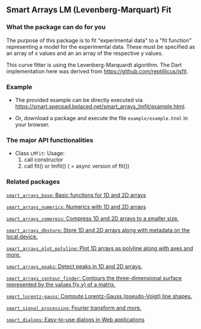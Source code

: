 ## Smart Arrays LM (Levenberg-Marquart) Fit


### What the package can do for you
The purpose of this package is to fit "experimental data" to a "fit function" representing a model for the experimental data. These must be specified as an array of x values and an an array of the respective y values.

This curve fitter is using the Levenberg-Marquardt algorithm. The Dart implementation here was derived from https://github.com/reptillicus/jsfit.

### Example
- The provided example can be directly executed via https://smart.specpad.bplaced.net/smart_arrays_lmfit/example.html.

- Or, download a package and execute the file `example/example.html` in your browser.


### The major API functionalities

- Class `LMfit`:
  Usage:
  1) call constructor
  2) call fit() or lmfit() ( = async version of fit())



### Related packages

[`smart_arrays_base`: Basic functions for 1D and 2D arrays]( https://pub.dartlang.org/packages/smart_arrays_base)

[`smart_arrays_numerics`: Numerics with 1D and 2D arrays]( https://pub.dartlang.org/packages/smart_arrays_numerics)

[`smart_arrays_compress`: Compress 1D and 2D arrays to a smaller size.]( https://pub.dartlang.org/packages/smart_arrays_compress)

[`smart_arrays_dbstore`: Store 1D and 2D arrays along with metadata on the local device.]( https://pub.dartlang.org/packages/smart_arrays_dbstore)

[`smart_arrays_plot_polyline`: Plot 1D arrays as polyline along with axes and more.]( https://pub.dartlang.org/packages/smart_arrays_plot_polyline)

[`smart_arrays_peaks`: Detect peaks in 1D and 2D arrays.]( https://pub.dartlang.org/packages/smart_arrays_peaks)

[`smart_arrays_contour_finder`: Contours the three-dimensional surface represented by the values f(x,y) of a matrix.]( https://pub.dartlang.org/packages/smart_arrays_contour_finder)

[`smart_lorentz-gauss`: Compute Lorentz-Gauss (pseudo-Voigt) line shapes.]( https://pub.dartlang.org/packages/smart_lorentz-gauss)

[`smart_signal_processing`: Fourier transform and more.]( https://pub.dartlang.org/packages/smart_signal_processing)

[`smart_dialogs`: Easy-to-use dialogs in Web applications]( https://pub.dartlang.org/packages/smart_dialogs)